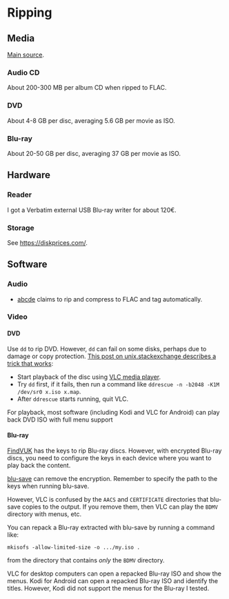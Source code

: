 # Ripping

## Media

[Main source](https://arstechnica.com/civis/threads/ripping-optical-media.1507399/post-43734994).

### Audio CD

About 200-300 MB per album CD when ripped to FLAC.

### DVD

About 4-8 GB per disc, averaging 5.6 GB per movie as ISO.

### Blu-ray

About 20-50 GB per disc, averaging 37 GB per movie as ISO.

## Hardware

### Reader

I got a Verbatim external USB Blu-ray writer for about 120€.

### Storage

See <https://diskprices.com/>.

## Software

### Audio

* [abcde](https://abcde.einval.com/wiki/) claims to rip and compress to FLAC and tag automatically.

### Video

#### DVD

Use `dd` to rip DVD.
However, `dd` can fail on some disks, perhaps due to damage or copy protection.
[This post on unix.stackexchange describes a trick that works](https://unix.stackexchange.com/a/642790):

* Start playback of the disc using [VLC media player](https://www.videolan.org/vlc/).
* Try `dd` first, if it fails, then run a command like `ddrescue -n -b2048 -K1M /dev/sr0 x.iso x.map`.
* After `ddrescue` starts running, quit VLC.

For playback, most software (including Kodi and VLC for Android) can play back DVD ISO with full menu support

#### Blu-ray

[FindVUK](http://fvonline-db.bplaced.net/) has the keys to rip Blu-ray discs.
However, with encrypted Blu-ray discs, you need to configure the keys in each device where you want to play back the content.

[blu-save](https://git.sr.ht/~shironeko/blu-save) can remove the encryption.
Remember to specify the path to the keys when running blu-save.

However, VLC is confused by the `AACS` and `CERTIFICATE` directories that blu-save copies to the output.
If you remove them, then VLC can play the `BDMV` directory with menus, etc.

You can repack a Blu-ray extracted with blu-save by running a command like:

```
mkisofs -allow-limited-size -o .../my.iso .
```

from the directory that contains *only* the `BDMV` directory.

VLC for desktop computers can open a repacked Blu-ray ISO and show the menus.
Kodi for Android can open a repacked Blu-ray ISO and identify the titles.
However, Kodi did not support the menus for the Blu-ray I tested.

